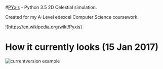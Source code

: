 #[PYxis](https://en.wikipedia.org/wiki/Pyxis) - Python 3.5 2D Celestial simulation.

Created for my A-Level edexcel Computer Science coursework.

![https://en.wikipedia.org/wiki/Pyxis]

# How it currently looks (15 Jan 2017)
![currentversion example](https://i.gyazo.com/507e0df125d25f5ed5094551d3318963.png)
